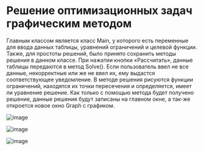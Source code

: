 # Решение оптимизационных задач графическим методом

Главным классом является класс Main, у которого есть переменные для ввода данных таблицы, уравнений ограничений и целевой функции. Также, для простоты решений, было принято сохранить методы решения в данном классе.
При нажатии кнопки «Рассчитать», данные таблицы передаются в метод Solve(). Если пользователь ввел не все данные, некорректные или же не ввел их, ему выдастся соответствующее уведомление. В методе решения рисуются функции ограничений, находятся их точки пересечения и определяется, имеет ли уравнение решение. Как только с помощью метода будет получено решение, данные решения будут записаны на главном окне, а так-же откроется новое окно Graph с графиком. 

![image](https://github.com/Evgescha/7th-semester---OPR---coursework---Solving-optimization-problems-using-a-graphical-method/assets/38140129/45e69e9f-3be4-440f-9929-b355aefa1826)

![image](https://github.com/Evgescha/7th-semester---OPR---coursework---Solving-optimization-problems-using-a-graphical-method/assets/38140129/d7035406-f0d1-4688-8235-973590b6eb18)

![image](https://github.com/Evgescha/7th-semester---OPR---coursework---Solving-optimization-problems-using-a-graphical-method/assets/38140129/336792ce-55ff-4028-8078-949c62d92a1f)

